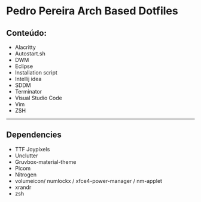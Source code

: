 # Pedro Pereira Arch Based Dotfiles
## Conteúdo:

- Alacritty
- Autostart.sh
- DWM
- Eclipse
- Installation script
- Intellij idea
- SDDM 
- Terminator
- Visual Studio Code 
- Vim
- ZSH

---

## Dependencies

- TTF Joypixels
- Unclutter 
- Gruvbox-material-theme 
- Picom
- Nitrogen
- volumeicon/ numlockx / xfce4-power-manager / nm-applet 
- xrandr 
- zsh